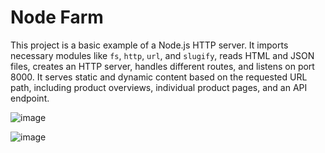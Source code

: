 # Node Farm

This project is a basic example of a Node.js HTTP server. It imports necessary modules like `fs`, `http`,
`url`, and `slugify`, reads HTML and JSON files, creates an HTTP server, handles different routes, and listens on port 8000. It serves static and dynamic content based on the requested URL path, including product overviews, individual product pages, and an API endpoint.

![image](https://github.com/Diego-flowerss/nodeFarm/assets/40528276/8fc3f86f-8c34-46b7-a32e-9d0cdc898940)

![image](https://github.com/Diego-flowerss/nodeFarm/assets/40528276/4b8fe7ac-9fa4-4c6d-9566-145e332a2778)
